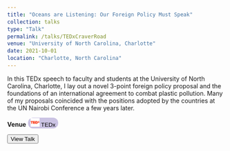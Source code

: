 ```yaml
---
title: "Oceans are Listening: Our Foreign Policy Must Speak"
collection: talks
type: "Talk"
permalink: /talks/TEDxCraverRoad
venue: "University of North Carolina, Charlotte"
date: 2021-10-01
location: "Charlotte, North Carolina"
---
```


In this TEDx speech to faculty and students at the University of North Carolina, Charlotte, I lay out a novel 3-point foreign policy proposal and the foundations of an international agreement to combat plastic pollution.
Many of my proposals coincided with the positions adopted by the countries at the UN Nairobi Conference a few years later.

<b>Venue</b> <button onclick="location.href='https://www.ted.com/talks/shreyan_mitra_oceans_are_listening_our_foreign_policy_must_speak'" style='border-radius:12px;background-color:rgb(203, 195, 227);border:none'> <img src='../files/TEDx-logo.png' style='height:20px;'/>  TEDx</button>

<button onclick="location.href='https://www.ted.com/talks/shreyan_mitra_oceans_are_listening_our_foreign_policy_must_speak'" type="button">View Talk</button>
